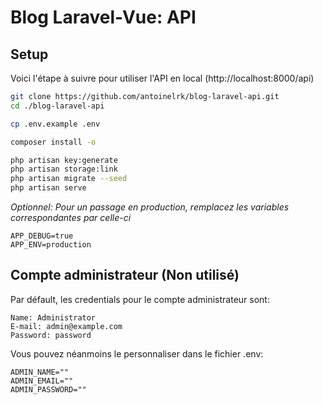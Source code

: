 # Blog Laravel-Vue: API

## Setup

Voici l'étape à suivre pour utiliser l'API en local (http://localhost:8000/api)

```sh
git clone https://github.com/antoinelrk/blog-laravel-api.git
cd ./blog-laravel-api

cp .env.example .env

composer install -o

php artisan key:generate
php artisan storage:link
php artisan migrate --seed
php artisan serve
```

*Optionnel: Pour un passage en production, remplacez les variables correspondantes par celle-ci*

```.env
APP_DEBUG=true
APP_ENV=production
```


## Compte administrateur (Non utilisé)

Par défault, les credentials pour le compte administrateur sont:

```text
Name: Administrator
E-mail: admin@example.com
Password: password
```

Vous pouvez néanmoins le personnaliser dans le fichier .env:

```.env
ADMIN_NAME=""
ADMIN_EMAIL=""
ADMIN_PASSWORD=""
```
